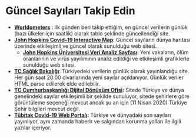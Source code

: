 # Güncel Sayıları Takip Edin
* **[Worldometers](https://www.worldometers.info/coronavirus/)** : ilk günden beri takip ettiğim, en güncel verilerin günlük (bazı ülkeler için saatlik) olarak tablo şeklinde güncellendiği site.
* **[John Hopkins Covid-19 Interactive Map](https://gisanddata.maps.arcgis.com/apps/opsdashboard/index.html#/bda7594740fd40299423467b48e9ecf6)**: Güncel sayıların dünya haritası üzerinde etkileşimli ve güncel olarak sunulduğu web sitesi.
  * **[John Hopkins Üniversitesi Veri Analiz Sayfası](https://coronavirus.jhu.edu/data)**: Yeni vakaların, ölüm oranlarının ve virüs yayılımının analiz edildiği ve etkileşimli grafiklerle sunulduğu web sitesi.
* **[TC Sağlık Bakalığı](https://covid19.saglik.gov.tr/)**: Türkiyedeki verilerin günlük olarak yayınlandığu site. Her gün saat 20.00 civarlarında yeni sayılar açıklanıyor. Günlük veriler HTML parse edilerek elde edilebilir.
* **[TC Cumhurbaşkanlığı Dijital Dönüşüm Ofisi](https://corona.cbddo.gov.tr/):** Sitede Türkiye ve dünya genelindeki sayılar etkileşimli bir şekilde sunuluyor, sitede şehirlere göre görüntüleme seçeneği mevcut ancak şu an için (11 Nisan 2020) Türkiye Şehir bilgileri mevcut değil.
* **[Tübitak Covid-19 Web Portalı](https://covid19.tubitak.gov.tr/):** Türkiye ve dünyadaki son sayıları yayınlıyor, aynı zamanda haberlr ve salgından korunma yolları ile ilgili yazılar içeriyor.
